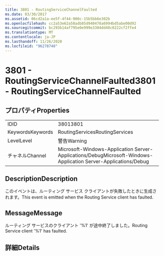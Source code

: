 ```yaml
---
title: 3801 - RoutingServiceChannelFaulted
ms.date: 03/30/2017
ms.assetid: 06cd2a1a-ee5f-4f44-900c-15b5bb6e302b
ms.openlocfilehash: cc2a53e62a58adb85d940478a6994bd5abe00d92
ms.sourcegitcommit: bc293b14af795e0e999e3304dd40c0222cf2ffe4
ms.translationtype: MT
ms.contentlocale: ja-JP
ms.lasthandoff: 11/26/2020
ms.locfileid: "96278740"
---
```

# <a name="3801---routingservicechannelfaulted"></a><span data-ttu-id="da6e1-102">3801 - RoutingServiceChannelFaulted</span><span class="sxs-lookup"><span data-stu-id="da6e1-102">3801 - RoutingServiceChannelFaulted</span></span>

## <a name="properties"></a><span data-ttu-id="da6e1-103">プロパティ</span><span class="sxs-lookup"><span data-stu-id="da6e1-103">Properties</span></span>  
  
|||  
|-|-|  
|<span data-ttu-id="da6e1-104">ID</span><span class="sxs-lookup"><span data-stu-id="da6e1-104">ID</span></span>|<span data-ttu-id="da6e1-105">3801</span><span class="sxs-lookup"><span data-stu-id="da6e1-105">3801</span></span>|  
|<span data-ttu-id="da6e1-106">Keywords</span><span class="sxs-lookup"><span data-stu-id="da6e1-106">Keywords</span></span>|<span data-ttu-id="da6e1-107">RoutingServices</span><span class="sxs-lookup"><span data-stu-id="da6e1-107">RoutingServices</span></span>|  
|<span data-ttu-id="da6e1-108">Level</span><span class="sxs-lookup"><span data-stu-id="da6e1-108">Level</span></span>|<span data-ttu-id="da6e1-109">警告</span><span class="sxs-lookup"><span data-stu-id="da6e1-109">Warning</span></span>|  
|<span data-ttu-id="da6e1-110">チャネル</span><span class="sxs-lookup"><span data-stu-id="da6e1-110">Channel</span></span>|<span data-ttu-id="da6e1-111">Microsoft-Windows-Application Server-Applications/Debug</span><span class="sxs-lookup"><span data-stu-id="da6e1-111">Microsoft-Windows-Application Server-Applications/Debug</span></span>|  
  
## <a name="description"></a><span data-ttu-id="da6e1-112">Description</span><span class="sxs-lookup"><span data-stu-id="da6e1-112">Description</span></span>  

 <span data-ttu-id="da6e1-113">このイベントは、ルーティング サービス クライアントが失敗したときに生成されます。</span><span class="sxs-lookup"><span data-stu-id="da6e1-113">This event is emitted when the Routing Service client has faulted.</span></span>  
  
## <a name="message"></a><span data-ttu-id="da6e1-114">Message</span><span class="sxs-lookup"><span data-stu-id="da6e1-114">Message</span></span>  

 <span data-ttu-id="da6e1-115">ルーティング サービスのクライアント '%1' が途中終了しました。</span><span class="sxs-lookup"><span data-stu-id="da6e1-115">Routing Service client '%1' has faulted.</span></span>  
  
## <a name="details"></a><span data-ttu-id="da6e1-116">詳細</span><span class="sxs-lookup"><span data-stu-id="da6e1-116">Details</span></span>

